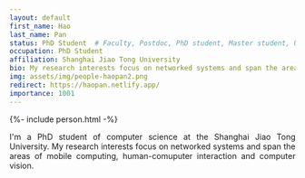 ```yaml
---
layout: default
first_name: Hao
last_name: Pan
status: PhD Student  # Faculty, Postdoc, PhD student, Master student, Undergraduate student, Alumni
occupation: PhD Student
affiliation: Shanghai Jiao Tong University
bio: My research interests focus on networked systems and span the areas of mobile computing, human-comuputer interaction and computer vision.
img: assets/img/people-haopan2.png
redirect: https://haopan.netlify.app/
importance: 1001
---
```


{%- include person.html -%}

<p align="justify">
I'm a PhD student of computer science at the Shanghai Jiao Tong University. My research interests focus on networked systems and span the areas of mobile computing, human-comuputer interaction and computer vision.
</p>
